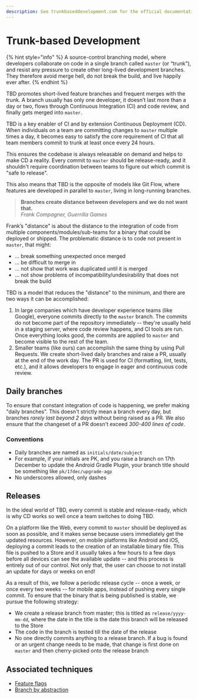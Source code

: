 ```yaml
---
description: See trunkbaseddevelopment.com for the official documentation.
---
```


# Trunk-based Development

{% hint style="info" %}
A source-control branching model, where developers collaborate on code in a single branch called `master` \(or “trunk”\), and resist any pressure to create other long-lived development branches. They therefore avoid merge hell, do not break the build, and live happily ever after.
{% endhint %}

TBD promotes short-lived feature branches and frequent merges with the trunk. A branch usually has only one developer, it doesn’t last more than a day or two, flows through Continuous Integration \(CI\) and code review, and finally gets merged into `master`.

TBD is a key enabler of CI and by extension Continuous Deployment \(CD\). When individuals on a team are committing changes to `master` multiple times a day, it becomes easy to satisfy the core requirement of CI that all team members commit to trunk at least once every 24 hours.

This ensures the codebase is always releasable on demand and helps to make CD a reality. Every commit to `master` should be release-ready, and it shouldn't require coordination between teams to figure out which commit is "safe to release".

This also means that TBD is the opposite of models like Git Flow, where features are developed in parallel to `master`, living in long-running branches.

> **Branches create distance between developers and we do not want that.**  
> _Frank Compagner, Guerrilla Games_

Frank’s "distance" is about the distance to the integration of code from multiple components/modules/sub-teams for a binary that could be deployed or shipped. The problematic distance is to code not present in `master`, that might:

* ... break something unexpected once merged
* ... be difficult to merge in
* ... not show that work was duplicated until it is merged
* ... not show problems of incompatibility/undesirability that does not break the build

TBD is a model that reduces the "distance" to the minimum, and there are two ways it can be accomplished:

1. In large companies which have developer experience teams \(like Google\), everyone commits directly to the `master` branch. The commits do not become part of the repository immediately -- they're usually held in a staging server, where code review happens, and CI tools are run. Once everything looks good, the commits are applied to `master` and become visible to the rest of the team.
2. Smaller teams \(like ours\) can accomplish the same thing by using Pull Requests. We create short-lived daily branches and raise a PR, usually at the end of the work day. The PR is used for CI \(formatting, lint, tests, etc.\), and it allows developers to engage in eager and continuous code review.

## Daily branches

To ensure that constant integration of code is happening, we prefer making "daily branches". This doesn't strictly mean a branch every day, but branches _rarely last beyond 2 days_ without being raised as a PR. We also ensure that the changeset of a PR doesn't exceed _300-400 lines of code_.

### Conventions

* Daily branches are named as `initials/date/subject`
* For example, if your initials are PK, and you raise a branch on 17th December to update the Android Gradle Plugin, your branch title should be something like `pk/17dec/upgrade-agp`
* No underscores allowed, only dashes

## Releases

In the ideal world of TBD, every commit is stable and release-ready, which is why CD works so well once a team switches to doing TBD.

On a platform like the Web, every commit to `master` should be deployed as soon as possible, and it makes sense because users immediately get the updated resources. However, on mobile platforms like Android and iOS, deploying a commit leads to the creation of an installable binary file. This file is pushed to a Store and it usually takes a few hours to a few days before all devices can see the available update -- and this process is entirely out of our control. Not only that, the user can choose to not install an update for days or weeks on end!

As a result of this, we follow a periodic release cycle -- once a week, or once every two weeks -- for mobile apps, instead of pushing every single commit. To ensure that the binary that is being published is stable, we pursue the following strategy:

* We create a release branch from master; this is titled as `release/yyyy-mm-dd`, where the date in the title is the date this branch will be released to the Store
* The code in the branch is tested till the date of the release
* No one directly commits anything to a release branch. If a bug is found or an urgent change needs to be made, that change is first done on `master` and then cherry-picked onto the release branch

## Associated techniques

* [Feature flags](https://trunkbaseddevelopment.com/feature-flags/)
* [Branch by abstraction](https://trunkbaseddevelopment.com/branch-by-abstraction/)

